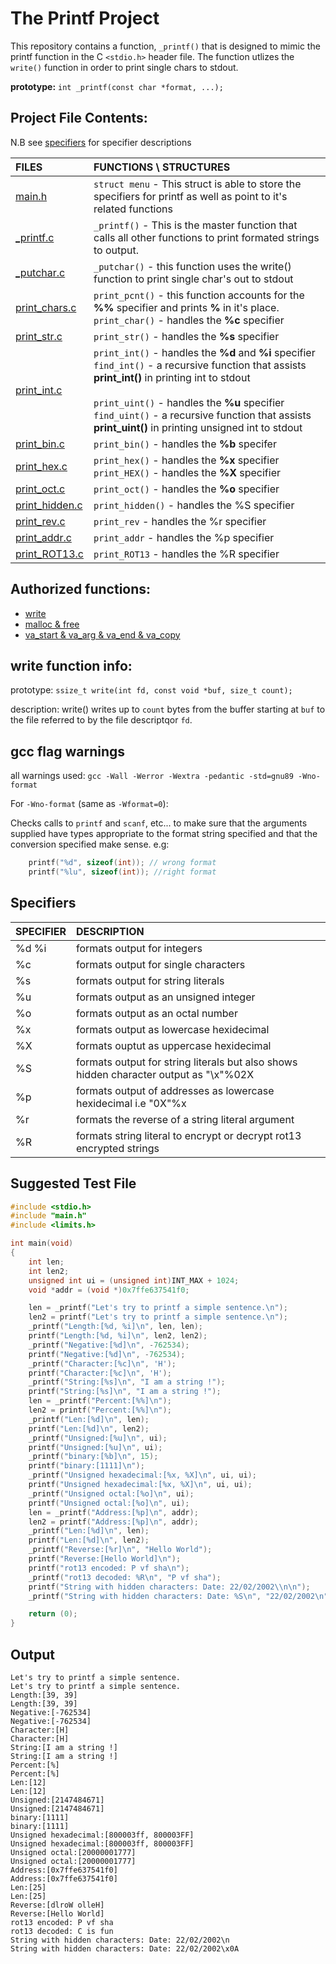 # The Printf Project

This repository contains a function, `_printf()` that is designed to mimic the printf function in the C `<stdio.h>` header file. The function utlizes the `write()` function in order to print single chars to stdout.

**prototype:** `int _printf(const char *format, ...);`

## Project File Contents:

N.B see [specifiers](#specifiers) for specifier descriptions

|FILES|FUNCTIONS \ STRUCTURES|
|:----|:--------|
|[main.h](main.h)|`struct menu` - This struct is able to store the specifiers for printf as well as point to it's related functions|
|[_printf.c](_printf.c)|`_printf()` - This is the master function that calls all other functions to print formated strings to output.|
|[_putchar.c](_putchar.c )|`_putchar()` - this function uses the write() function to print single char's out to stdout|
|[print_chars.c](print_chars.c)|`print_pcnt()` - this function accounts for the **%%** specifier and prints **%** in it's place.<br>`print_char()` - handles the **%c** specifier|
|[print_str.c](print_str.c)|`print_str()` - handles the **%s** specifier|
|[print_int.c](print_int.c)|`print_int()` - handles the **%d** and **%i** specifier<br>`find_int()` - a recursive function that assists **print_int()** in printing int to stdout<br><br>`print_uint()` - handles the **%u** specifier<br>`find_uint()` - a recursive function that assists **print_uint()** in printing unsigned int to stdout|
|[print_bin.c](print_bin.c )|`print_bin()` - handles the **%b** specifer|
|[print_hex.c](print_hex.c)|`print_hex()` - handles the **%x** specifier<br>`print_HEX()` - handles the **%X** specifier|
|[print_oct.c](print_oct.c)|`print_oct()` - handles the **%o** specifier|
|[print_hidden.c](print_hidden.c)|`print_hidden()` -  handles the %S specifier|
|[print_rev.c](print_rev.c)|`print_rev` - handles the %r specifier|
|[print_addr.c](print_addr.c)|`print_addr` - handles the %p specifier|
|[print_ROT13.c](print_ROT13.c)|`print_ROT13` - handles the %R specifier|

## Authorized functions:

* [write](#write-function-info)
* [malloc & free](https://github.com/BradleyGilden/alx-low_level_programming/blob/main/0x0C-more_malloc_free/moreinfo.md)
* [va_start & va_arg & va_end & va_copy](https://github.com/BradleyGilden/alx-low_level_programming/tree/main/0x10-variadic_functions)


## write function info:

prototype: `ssize_t write(int fd, const void *buf, size_t count);`

description: write() writes up to `count` bytes from the buffer starting at `buf` to the file referred to by the file descriptqor `fd`.

## gcc flag warnings

all warnings used: `gcc -Wall -Werror -Wextra -pedantic -std=gnu89 -Wno-format`

For `-Wno-format`  (same as `-Wformat=0`):

Checks calls to `printf` and `scanf`, etc... to make sure that the arguments supplied have types appropriate to the format string specified and that the conversion specified make sense.
e.g:

```C
	printf("%d", sizeof(int)); // wrong format
	printf("%lu", sizeof(int)); //right format
```

## Specifiers

|SPECIFIER|DESCRIPTION|
|:--------|:----------|
|%d %i|formats output for integers|
|%c|formats output for single characters|
|%s|formats output for string literals|
|%u|formats output as an unsigned integer|
|%o|formats output as an octal number|
|%x|formats output as lowercase hexidecimal|
|%X|formats ouptut as uppercase hexidecimal|
|%S|formats output for string literals but also shows hidden character output as "\x"%02X|
|%p|formats output of addresses as lowercase hexidecimal i.e "0X"%x|
|%r|formats the reverse of a string literal argument|
|%R|formats string literal to encrypt or decrypt rot13 encrypted strings|

## Suggested Test File

```C
#include <stdio.h>
#include "main.h"
#include <limits.h>

int main(void)
{
	int len;
	int len2;
	unsigned int ui = (unsigned int)INT_MAX + 1024;
	void *addr = (void *)0x7ffe637541f0;

	len = _printf("Let's try to printf a simple sentence.\n");
	len2 = printf("Let's try to printf a simple sentence.\n");
	_printf("Length:[%d, %i]\n", len, len);
	printf("Length:[%d, %i]\n", len2, len2);
	_printf("Negative:[%d]\n", -762534);
	printf("Negative:[%d]\n", -762534);
	_printf("Character:[%c]\n", 'H');
	printf("Character:[%c]\n", 'H');
	_printf("String:[%s]\n", "I am a string !");
	printf("String:[%s]\n", "I am a string !");
	len = _printf("Percent:[%%]\n");
	len2 = printf("Percent:[%%]\n");
	_printf("Len:[%d]\n", len);
	printf("Len:[%d]\n", len2);
    _printf("Unsigned:[%u]\n", ui);
    printf("Unsigned:[%u]\n", ui);
    _printf("binary:[%b]\n", 15);
    printf("binary:[1111]\n");
    _printf("Unsigned hexadecimal:[%x, %X]\n", ui, ui);
    printf("Unsigned hexadecimal:[%x, %X]\n", ui, ui);
	_printf("Unsigned octal:[%o]\n", ui);
    printf("Unsigned octal:[%o]\n", ui);
	len = _printf("Address:[%p]\n", addr);
    len2 = printf("Address:[%p]\n", addr);
	_printf("Len:[%d]\n", len);
	printf("Len:[%d]\n", len2);
    _printf("Reverse:[%r]\n", "Hello World");
    printf("Reverse:[Hello World]\n");
	printf("rot13 encoded: P vf sha\n");
	_printf("rot13 decoded: %R\n", "P vf sha");
	printf("String with hidden characters: Date: 22/02/2002\\n\n");
	_printf("String with hidden characters: Date: %S\n", "22/02/2002\n");

	return (0);
}
```

## Output

```
Let's try to printf a simple sentence.
Let's try to printf a simple sentence.
Length:[39, 39]
Length:[39, 39]
Negative:[-762534]
Negative:[-762534]
Character:[H]
Character:[H]
String:[I am a string !]
String:[I am a string !]
Percent:[%]
Percent:[%]
Len:[12]
Len:[12]
Unsigned:[2147484671]
Unsigned:[2147484671]
binary:[1111]
binary:[1111]
Unsigned hexadecimal:[800003ff, 800003FF]
Unsigned hexadecimal:[800003ff, 800003FF]
Unsigned octal:[20000001777]
Unsigned octal:[20000001777]
Address:[0x7ffe637541f0]
Address:[0x7ffe637541f0]
Len:[25]
Len:[25]
Reverse:[dlroW olleH]
Reverse:[Hello World]
rot13 encoded: P vf sha
rot13 decoded: C is fun
String with hidden characters: Date: 22/02/2002\n
String with hidden characters: Date: 22/02/2002\x0A
```
